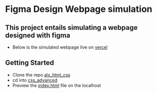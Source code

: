 
# Figma Design Webpage simulation

## This project entails simulating a webpage designed with figma

* Below is the simulated webpage live on [vercel](https://alx-html-css-psi.vercel.app/)

## Getting Started
- Clone the repo [alx_html_css](https://github.com/GeraldOkoth/alx_html_css)
- cd into [css_advanced](https://github.com/GeraldOkoth/alx_html_css/tree/main/css_advanced)
- Preview the [index.html](https://github.com/GeraldOkoth/alx_html_css/blob/main/css_advanced/index.html) file on the localhost